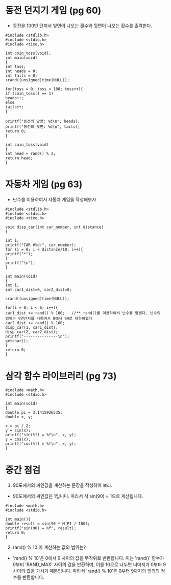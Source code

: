 # 동전 던지기 게임 (pg 60)
- 동전을 100번 던져서 앞면이 나오는 횟수와 뒷면이 나오는 횟수를 출력한다.

```
#include <stdlib.h>
#include <stdio.h>
#include <time.h>

int coin_toss(void);
int main(void)
{
int toss;
int heads = 0;
int tails = 0;
srand((unsigned)time(NULL));

for(toss = 0; toss < 100; toss++){
if (coin_toss() == 1)
heads++;
else
tails++;
}

printf("동전의 앞면: %d\n", heads);
printf("동전의 뒷면: %d\n", tails);
return 0;
}

int coin_toss(void)
{
int head = rand() % 2;
return head;
}
```

# 자동차 게임 (pg 63)
- 난수를 이용하여서 자동차 게임을 작성해보자

```
#include <stdlib.h>
#include <stdio.h>
#include <time.h>

void disp_car(int car_number, int distance)
{

int i;
printf("CAR #%d:", car_number);
for (i = 0; i < distance/10; i++){
printf("*");
}
printf("\n");
}

int main(void)
{
int i;
int car1_dist=0, car2_dist=0;

srand((unsigned)time(NULL));

for(i = 0; i < 6; i++){
car1_dist += rand() % 100;   //** rand()를 이용하여서 난수를 발생다. 난수의 범위는 %연산자를 사하여서 0에서 99로 제한하였다
car2_dist += rand() % 100;       
disp_car(1, car1_dist);
disp_car(2, car2_dist);
printf("---------------\n");
getchar();
}
return 0;
}
```

# 삼각 함수 라이브러리 (pg 73)

```
#include <math.h>
#include <stdio.h>

int main(void)
{
double pi = 3.1415926535;
double x, y;

x = pi / 2;
y = sin(x);
printf("sin(%f) = %f\n", x, y);
y = cos(x);
printf("cos(%f) = %f\n", x, y);
}
```

# 중간 점검
1. 90도에서의 싸인값을 계산하는 문장을 작성하여 보라.
- 90도에서의 싸인값은 1입니다. 따라서 식 sin(90) = 1으로 계산됩니다.
```
#include <math.h>
#include <stdio.h>

int main(){
double result = sin(90 * M_PI / 180);
printf("sin(90) = %f", result);
return 0;
}
```
2. rand() % 10 이 계산하는 값의 범위는?
- 'rand() % 10'은 0에서 9 사이의 값을 무작위로 반환합니다. 이는 'rand()' 함수가 0부터 'RAND_MAX' 사이의 값을 반환하며, 이를 10으로 나누면 너머지가 0부터 9사이의 값을 가시기 때문입니다. 따라서 'rand() % 10'은 0부터 9까지의 임의의 정수를 반환합니다.

